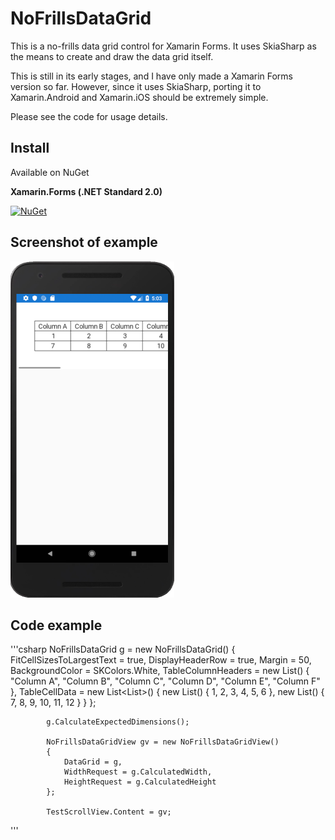 # NoFrillsDataGrid
This is a no-frills data grid control for Xamarin Forms. It uses SkiaSharp as the means to create and draw the data grid itself.

This is still in its early stages, and I have only made a Xamarin Forms version so far. However, since it uses SkiaSharp, porting it to Xamarin.Android and Xamarin.iOS should be extremely simple.

Please see the code for usage details.

## Install

Available on NuGet

**Xamarin.Forms (.NET Standard 2.0)**

[![NuGet](https://img.shields.io/nuget/v/NoFrills.Xamarin.Forms.svg?label=NuGet)](https://www.nuget.org/packages/NoFrills.Xamarin.Forms/)

## Screenshot of example

![data grid screenshot](example_screenshot.png)

## Code example

'''csharp
NoFrillsDataGrid g = new NoFrillsDataGrid()
            {
                FitCellSizesToLargestText = true,
                DisplayHeaderRow = true,
                Margin = 50,
                BackgroundColor = SKColors.White,
                TableColumnHeaders = new List<string>() { "Column A", "Column B", "Column C", "Column D", "Column E", "Column F" },
                TableCellData = new List<List<double>>()
                {
                    new List<double>() { 1, 2, 3, 4, 5, 6 },
                    new List<double>() { 7, 8, 9, 10, 11, 12 }
                }
            };

            g.CalculateExpectedDimensions();

            NoFrillsDataGridView gv = new NoFrillsDataGridView()
            {
                DataGrid = g,
                WidthRequest = g.CalculatedWidth,
                HeightRequest = g.CalculatedHeight
            };

            TestScrollView.Content = gv;
'''
